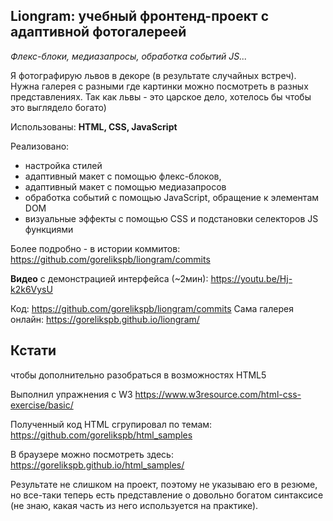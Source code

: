 Liongram: учебный фронтенд-проект с адаптивной фотогалереей
---------------
*Флекс-блоки, медиазапросы, обработка событий JS...*

Я фотографирую львов в декоре (в результате случайных встреч). Нужна галерея с разными где картинки можно посмотреть в разных представлениях. Так как львы - это царское дело, хотелось бы чтобы это выглядело богато)

Использованы:
**HTML, CSS, JavaScript**

Реализовано: 
- настройка стилей
- адаптивный макет с помощью флекс-блоков, 
- адаптивный макет с помощью медиазапросов
- обработка событий с помощью JavaScript, обращение к элементам DOM
- визуальные эффекты с помощью CSS и подстановки селекторов JS функциями

Более подробно - в истории коммитов: https://github.com/gorelikspb/liongram/commits

**Видео** с демонстрацией интерфейса (~2мин):
https://youtu.be/Hj-k2k6VysU

Код: https://github.com/gorelikspb/liongram/commits
Сама галерея онлайн: https://gorelikspb.github.io/liongram/

Кстати
----
чтобы дополнительно разобраться в возможностях HTML5

Выполнил упражнения c W3
https://www.w3resource.com/html-css-exercise/basic/


Полученный код HTML сгрупировал по темам:
https://github.com/gorelikspb/html_samples

В браузере можно посмотреть здесь:
https://gorelikspb.github.io/html_samples/

Результате не слишком на проект, поэтому не указываю его в  резюме, но все-таки теперь есть представление о довольно богатом синтаксисе (не знаю, какая часть из него используется на практике).
